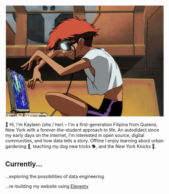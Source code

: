 <p align="center">
<img src="https://raw.githubusercontent.com/kvcarido/portfolio/main/ed.gif">
</p>


💫 Hi, I'm Kayleen (she / her) – I'm a first-generation Filipina from Queens, New York with a forever-the-student approach to life. An autodidact since my early days on the internet, I'm interested in open source, digital communities, and how data tells a story. Offline I enjoy learning about urban gardening 🌱, teaching my dog new tricks 🐕, and the New York Knicks 🏀.

## Currently...
...exploring the possibilities of data engineering 

...re-building my website using [Eleventy](https://11ty.dev)
